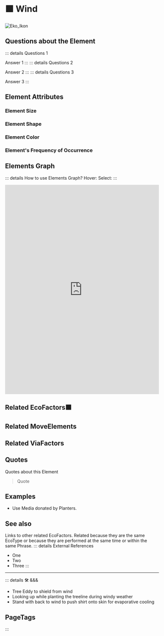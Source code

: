 # 🟩  <eko>Wind</eko>

![Eko_Ikon](/Eko/Eko_Ikon.png)

## Questions about the Element

::: details Questions 1

Answer 1
:::
::: details Questions 2

Answer 2
:::
::: details Questions 3

Answer 3
:::

## Element Attributes

### Element Size

### Element Shape

### Element Color

### Element's Frequency of Occurrence

## Elements Graph

::: details How to use Elements Graph?
Hover:
Select:
:::

<iframe
    width="100%"
    height="684"
    frameborder="0"
    src="https://observablehq.com/embed/@d3/force-directed-graph/2?cells=chart"
></iframe>

## Related <eko>EcoFactors</eko>🟩

## Related <move>MoveElements</move>

## Related <via>ViaFactors</via>

## Quotes

Quotes about this Element

> Quote

## Examples

- Use Media donated by Planters.

## See also

Links to other related EcoFactors. Related because they are the same EcoType or because they are performed at the same time or within the same Phrase.
::: details External References

- One
- Two
- Three
:::

---

<!-- =================================================== -->
<!-- =================================================== -->
<!-- =================================================== -->
<!-- =================================================== -->
<!-- =================================================== -->
::: details 🛠 <dev>&&&</dev>

- Tree Eddy to shield from wind
- Looking up while planting the treeline during windy weather
- Stand with back to wind to push shirt onto skin for evaporative cooling

<h2>PageTags</h2>
:::
